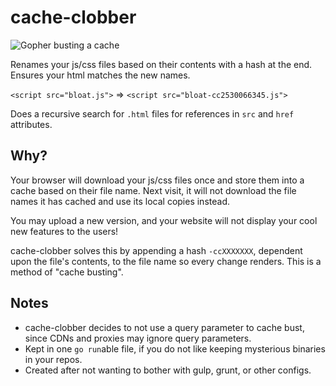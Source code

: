 # cache-clobber

![Gopher busting a cache](https://i.imgur.com/xFKKhVj.png)

Renames your js/css files based on their contents with a hash at the end. 
Ensures your html matches the new names.

`<script src="bloat.js">` => `<script src="bloat-cc2530066345.js">`

Does a recursive search for `.html` files for references in `src` and `href` attributes. 

## Why?

Your browser will download your js/css files once and store them into a cache based on their file name. Next visit, it will not download the file names it has cached and use its local copies instead. 

You may upload a new version, and your website will not display your cool new features to the users!

cache-clobber solves this by appending a hash `-ccXXXXXXX`, dependent upon the file's contents, to the file name so every change renders. This is a method of "cache busting".

## Notes

- cache-clobber decides to not use a query parameter to cache bust, since CDNs and proxies may ignore query parameters.
- Kept in one `go run`able file, if you do not like keeping mysterious binaries in your repos.
- Created after not wanting to bother with gulp, grunt, or other configs.
